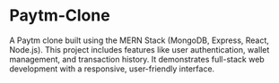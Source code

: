 # Paytm-Clone
A Paytm clone built using the MERN Stack (MongoDB, Express, React, Node.js). This project includes features like user authentication, wallet management, and transaction history. It demonstrates full-stack web development with a responsive, user-friendly interface.
